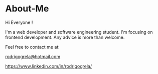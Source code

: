 # About-Me

Hi Everyone !

 I'm a web developer and software engineering student. I'm focusing on frontend development. Any advice is more than welcome.
 
 Feel free to contact me at: 
 
 rodrigogrela@hotmail.com
 
 https://www.linkedin.com/in/rodrigogrela/
 
 
